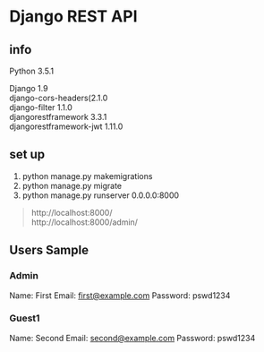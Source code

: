 # Django REST API

## info

Python 3.5.1

Django 1.9  
django-cors-headers(2.1.0  
django-filter 1.1.0  
djangorestframework 3.3.1  
djangorestframework-jwt 1.11.0  

## set up

1. python manage.py makemigrations
2. python manage.py migrate
3. python manage.py runserver 0.0.0.0:8000

> http://localhost:8000/  
> http://localhost:8000/admin/


## Users Sample

### Admin
Name: First
Email: first@example.com
Password: pswd1234

### Guest1
Name: Second
Email: second@example.com
Password: pswd1234

